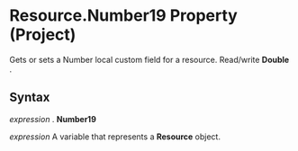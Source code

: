 
# Resource.Number19 Property (Project)

Gets or sets a Number local custom field for a resource. Read/write  **Double** .


## Syntax

 _expression_ . **Number19**

 _expression_ A variable that represents a **Resource** object.

